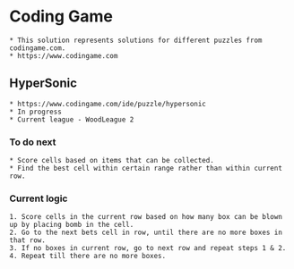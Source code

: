 ﻿# Coding Game
	* This solution represents solutions for different puzzles from codingame.com.
	* https://www.codingame.com

## HyperSonic
	* https://www.codingame.com/ide/puzzle/hypersonic
	* In progress
	* Current league - WoodLeague 2

### To do next
	* Score cells based on items that can be collected.
	* Find the best cell within certain range rather than within current row. 

### Current logic
	1. Score cells in the current row based on how many box can be blown up by placing bomb in the cell.
	2. Go to the next bets cell in row, until there are no more boxes in that row.
	3. If no boxes in current row, go to next row and repeat steps 1 & 2.
	4. Repeat till there are no more boxes.